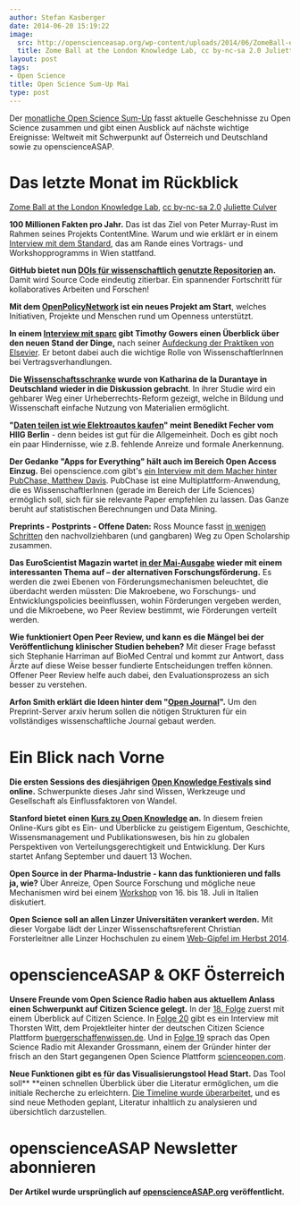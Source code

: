 ```yaml
---
author: Stefan Kasberger
date: 2014-06-20 15:19:22
image:
  src: http://openscienceasap.org/wp-content/uploads/2014/06/ZomeBall-e1402654725445-580x343.jpg
  title: Zome Ball at the London Knowledge Lab, cc by-nc-sa 2.0 Juliette Culver
layout: post
tags:
- Open Science
title: Open Science Sum-Up Mai
type: post
---
```


Der [monatliche Open Science Sum-Up](http://openscienceasap.org/social/monthly-sum-up/) fasst aktuelle Geschehnisse zu Open Science zusammen und gibt einen Ausblick auf nächste wichtige Ereignisse: Weltweit mit Schwerpunkt auf Österreich und Deutschland sowie zu openscienceASAP.

# Das letzte Monat im Rückblick

 [Zome Ball at the London Knowledge Lab](https://www.flickr.com/photos/julietteculver/4171649933), [cc by-nc-sa 2.0](https://creativecommons.org/licenses/by-nc-sa/2.0/) [Juliette Culver](https://www.flickr.com/photos/julietteculver/)

**100 Millionen Fakten pro Jahr.** Das ist das Ziel von Peter Murray-Rust im Rahmen seines Projekts ContentMine. Warum und wie erklärt er in einem [Interview mit dem Standard](http://derstandard.at/2000001938945/Wir-wollen-100MillionenFaktenim-Jahr-extrahieren?ref=article), das am Rande eines Vortrags- und Workshopprogramms in Wien stattfand.

**GitHub bietet nun [DOIs für wissenschaftlich genutzte Repositorien](https://github.com/blog/1840-improving-github-for-science) an.** Damit wird Source Code eindeutig zitierbar. Ein spannender Fortschritt für kollaboratives Arbeiten und Forschen!

**Mit dem [OpenPolicyNetwork](http://openpolicynetwork.org) ist ein neues Projekt am Start**, welches Initiativen, Projekte und Menschen rund um Openness unterstützt.

**In einem [Interview mit sparc](http://www.sparc.arl.org/news/beyond-boycott-qa-timothy-gowers) gibt Timothy Gowers einen Überblick über den neuen Stand der Dinge,** nach seiner [Aufdeckung der Praktiken von Elsevier](http://gowers.wordpress.com/2014/04/24/elsevier-journals-some-facts/#more-5430). Er betont dabei auch die wichtige Rolle von WissenschaftlerInnen bei Vertragsverhandlungen.

**Die [Wissenschaftsschranke](http://irights.info/artikel/neue-vorschlaege-alter-streit-wissenschaftsschranke-in-der-diskussion/23148) wurde von Katharina de la Durantaye in Deutschland wieder in die Diskussion gebracht**. In ihrer Studie wird ein gehbarer Weg einer Urheberrechts-Reform gezeigt, welche in Bildung und Wissenschaft einfache Nutzung von Materialien ermöglicht.

**"[Daten teilen ist wie Elektroautos kaufen](http://www.hiig.de/fehler-im-system-open-data-und-publikationsgetriebene-forschung/)" meint Benedikt Fecher vom HIIG Berlin** - denn beides ist gut für die Allgemeinheit. Doch es gibt noch ein paar Hindernisse, wie z.B. fehlende Anreize und formale Anerkennung.

**Der Gedanke "Apps for Everything" hält auch im Bereich Open Access Einzug.** Bei openscience.com gibt's [ein Interview mit dem Macher hinter PubChase, Matthew Davis](http://openscience.com/great-idea-app-interview-creator-pubchase/). PubChase ist eine Multiplattform-Anwendung, die es WissenschaftlerInnen (gerade im Bereich der Life Sciences) ermöglich soll, sich für sie relevante Paper empfehlen zu lassen. Das Ganze beruht auf statistischen Berechnungen und Data Mining.

**Preprints - Postprints - Offene Daten:** Ross Mounce fasst [in wenigen Schritten](http://rossmounce.co.uk/2013/05/20/easy-steps-towards-open-scholarship/) den nachvollziehbaren (und gangbaren) Weg zu Open Scholarship zusammen.

**Das EuroScientist Magazin wartet [in der Mai-Ausgabe](http://euroscientist.com/2014/05/print-edition-special-issue-on-alternative-research-funding/) wieder mit einem interessanten Thema auf – der alternativen Forschungsförderung.** Es werden die zwei Ebenen von Förderungsmechanismen beleuchtet, die überdacht werden müssten: Die Makroebene, wo Forschungs- und Entwicklungspolicies beeinflussen, wohin Förderungen vergeben werden, und die Mikroebene, wo Peer Review bestimmt, wie Förderungen verteilt werden.

**Wie funktioniert Open Peer Review, und kann es die Mängel bei der Veröffentlichung klinischer Studien beheben?** Mit dieser Frage befasst sich Stephanie Harriman auf BioMed Central und kommt zur Antwort, dass Ärzte auf diese Weise besser fundierte Entscheidungen treffen können. Offener Peer Review helfe auch dabei, den Evaluationsprozess an sich besser zu verstehen.

**Arfon Smith erklärt die Ideen hinter dem "[Open Journal](http://lj.libraryjournal.com/2014/05/publishing/opening-the-books-arfon-smith-on-how-easy-peer-review-can-turn-repositories-into-journals/)".** Um den Preprint-Server arxiv herum sollen die nötigen Strukturen für ein vollständiges wissenschaftliche Journal gebaut werden.

# Ein Blick nach Vorne

**Die ersten Sessions des diesjährigen [Open Knowledge Festivals](http://2014.okfestival.org/festival-programme/) sind online.** Schwerpunkte dieses Jahr sind Wissen, Werkzeuge und Gesellschaft als Einflussfaktoren von Wandel.

**Stanford bietet einen [Kurs zu Open Knowledge](https://class.stanford.edu/courses/Education/OpenKnowledge/Fall2014/about#) an.** In diesem freien Online-Kurs gibt es Ein- und Überblicke zu geistigem Eigentum, Geschichte, Wissensmanagement und Publikationswesen, bis hin zu globalen Perspektiven von Verteilungsgerechtigkeit und Entwicklung. Der Kurs startet Anfang September und dauert 13 Wochen.

**Open Source in der Pharma-Industrie - kann das funktionieren und falls ja, wie?** Über Anreize, Open Source Forschung und mögliche neue Mechanismen wird bei einem [Workshop](http://intermolecular.wordpress.com/2014/05/13/open-source-pharma-and-prizes/) von 16. bis 18. Juli in Italien diskutiert.

**Open Science soll an allen Linzer Universitäten verankert werden.** Mit dieser Vorgabe lädt der Linzer Wissenschaftsreferent Christian Forsterleitner alle Linzer Hochschulen zu einem [Web-Gipfel im Herbst 2014](http://opencommons.public1.linz.at/freie-wissenschaft-einladung-zu-linzer-%E2%80%9Eweb-gipfel%E2%80%9C-im-herbst-2014).

# openscienceASAP & OKF Österreich

**Unsere Freunde vom Open Science Radio haben aus aktuellem Anlass einen Schwerpunkt auf Citizen Science gelegt.** In der [18\. Folge](http://www.openscienceradio.de/2014/05/20/osr018-citizen-science/) zuerst mit einem Überblick auf Citizen Science. In [ Folge 20](http://www.openscienceradio.de/2014/05/20/osr020-buerger-schaffen-wissen/) gibt es ein Interview mit Thorsten Witt, dem Projektleiter hinter der deutschen Citizen Science Plattform [buergerschaffenwissen.de](http://buergerschaffenwissen.de/). Und in [Folge 19](http://www.openscienceradio.de/2014/05/20/osr019-science-open/) sprach das Open Science Radio mit Alexander Grossmann, einem der Gründer hinter der frisch an den Start gegangenen Open Science Plattform [scienceopen.com](http://www.scienceopen.com).

**Neue Funktionen gibt es für das Visualisierungstool Head Start.** Das Tool soll** **einen schnellen Überblick über die Literatur ermöglichen, um die initiale Recherche zu erleichtern. [Die Timeline wurde überarbeitet](http://science.okfn.org/2014/04/29/whats-new-in-head-start/), und es sind neue Methoden geplant, Literatur inhaltlich zu analysieren und übersichtlich darzustellen.

# openscienceASAP Newsletter abonnieren

**Der Artikel wurde ursprünglich auf [openscienceASAP.org](http://openscienceasap.org/stream/2014/06/17/open-science-sum-up-mai) veröffentlicht.**